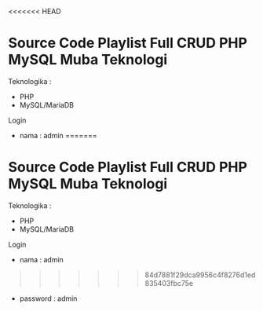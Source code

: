 <<<<<<< HEAD
# Source Code Playlist Full CRUD PHP MySQL Muba Teknologi
Teknologika :
- PHP
- MySQL/MariaDB

Login
- nama : admin
=======
# Source Code Playlist Full CRUD PHP MySQL Muba Teknologi
Teknologika :
- PHP
- MySQL/MariaDB

Login
- nama : admin
>>>>>>> 84d7881f29dca9956c4f8276d1ed835403fbc75e
- password : admin